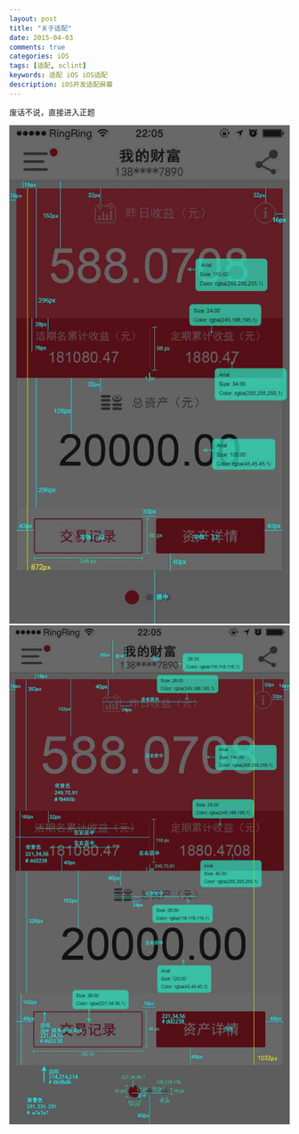 ```yaml
---
layout: post
title: "关于适配"
date: 2015-04-03
comments: true
categories: iOS
tags: [适配, oclint]
keywords: 适配 iOS iOS适配
description: iOS开发适配屏幕
---
```


废话不说，直接进入正题


![image](/images/Adaptation/small.jpg) ![image](/images/Adaptation/big.jpg)

